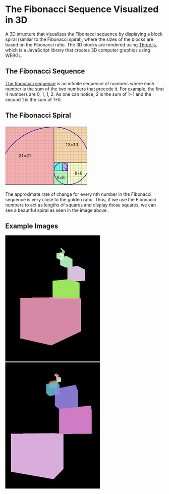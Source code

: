 # The Fibonacci Sequence Visualized in 3D
A 3D structure that visualizes the Fibonacci sequence by displaying a block spiral (similar to the Fibonacci spiral), where the sizes of the blocks are based on the Fibonacci ratio. The 3D blocks are rendered using [Three.js](https://threejs.org/), which is a JavaScript library that creates 3D computer graphics using WEBGL.

## The Fibonacci Sequence
[The fibonacci sequence](https://en.wikipedia.org/wiki/Fibonacci_number) is an infinite sequence of numbers where each number is the sum of the two numbers that precede it. For example, the first 4 numbers are 0, 1, 1, 2.
As one can notice, 2 is the sum of 1+1 and the second 1 is the sum of 1+0.

## The Fibonacci Spiral
![fib spiral](/images/fibspiral.png)

The approximate rate of change for every nth number in the Fibonacci sequence is very close to the golden ratio. Thus, if we use the Fibonacci numbers to act as lengths of squares and display those squares, we can see a beautiful spiral as seen in the image above.

## Example Images
<img src="/images/demo.PNG" alt="Example Image 1" width="300px"  height="400px"> <img src="/images/demo2.PNG" alt="Example Image 2" width="300px" height="400px">
